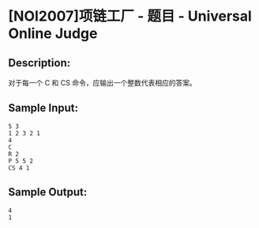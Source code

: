 # [NOI2007]项链工厂 - 题目 - Universal Online Judge

## Description: 

对于每一个 C 和 CS 命令，应输出一个整数代表相应的答案。


## Sample Input: 
```
5 3
1 2 3 2 1
4
C
R 2
P 5 5 2
CS 4 1
```

## Sample Output: 
```
4
1
```
